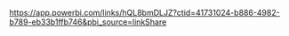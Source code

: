 https://app.powerbi.com/links/hQL8bmDLJZ?ctid=41731024-b886-4982-b789-eb33b1ffb746&pbi_source=linkShare
